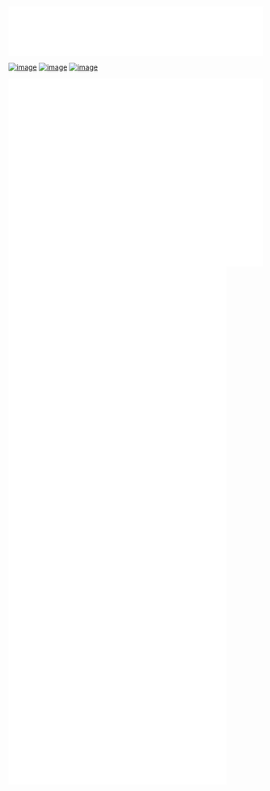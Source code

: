 <img align="center" src="/metrics.header.svg" alt="header">

[![image](https://img.shields.io/badge/github-24292F?style=for-the-badge&logo=github&logoColor=white)](https://github.com/Kurzheck)
[![image](https://img.shields.io/badge/Instagram-E4405F?style=for-the-badge&logo=instagram&logoColor=white)](https://www.instagram.com/krzhck/)
[![image](https://img.shields.io/badge/Unsplash-000000?style=for-the-badge&logo=unsplash&logoColor=white)](https://unsplash.com/@kurzheck)

<img align="center" src="/metrics.base.svg" alt="base">
<img align="center" src="/metrics.plugin.svg" alt="plugin">
